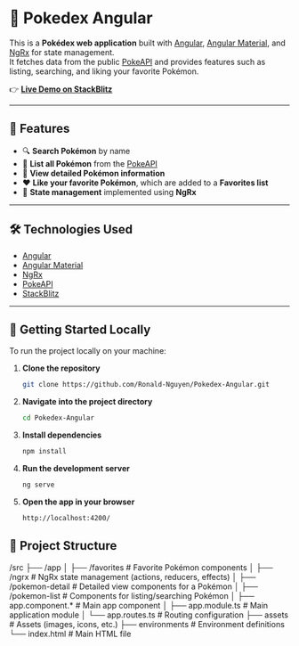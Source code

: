 # 🧭 Pokedex Angular

This is a **Pokédex web application** built with [Angular](https://angular.io/), [Angular Material](https://material.angular.io/), and [NgRx](https://ngrx.io/) for state management.  
It fetches data from the public [PokeAPI](https://pokeapi.co/) and provides features such as listing, searching, and liking your favorite Pokémon.

👉 [**Live Demo on StackBlitz**](https://stackblitz.com/~/github.com/Ronald-Nguyen/Pokedex-Angular)

---

## 🚀 Features

- 🔍 **Search Pokémon** by name
- 📜 **List all Pokémon** from the [PokeAPI](https://pokeapi.co/)
- 📄 **View detailed Pokémon information**
- ❤️ **Like your favorite Pokémon**, which are added to a **Favorites list**
- 🔄 **State management** implemented using **NgRx**

---

## 🛠️ Technologies Used

- [Angular](https://angular.io/)
- [Angular Material](https://material.angular.io/)
- [NgRx](https://ngrx.io/)
- [PokeAPI](https://pokeapi.co/)
- [StackBlitz](https://stackblitz.com/)

---

## 🧪 Getting Started Locally

To run the project locally on your machine:

1. **Clone the repository**
   ```bash
   git clone https://github.com/Ronald-Nguyen/Pokedex-Angular.git
2. **Navigate into the project directory**
   ```bash
   cd Pokedex-Angular
3. **Install dependencies**
   ```bash
   npm install
4. **Run the development server**
   ```bash
   ng serve
5. **Open the app in your browser**
   ```bash
   http://localhost:4200/

## 📂 Project Structure


/src
 ├── /app
 │    ├── /favorites         # Favorite Pokémon components
 │    ├── /ngrx              # NgRx state management (actions, reducers, effects)
 │    ├── /pokemon-detail    # Detailed view components for a Pokémon
 │    ├── /pokemon-list      # Components for listing/searching Pokémon
 │    ├── app.component.*     # Main app component
 │    ├── app.module.ts       # Main application module
 │    └── app.routes.ts       # Routing configuration
 ├── assets                  # Assets (images, icons, etc.)
 ├── environments            # Environment definitions
 └── index.html              # Main HTML file

